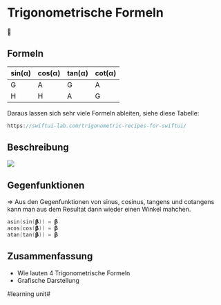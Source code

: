 # Trigonometrische Formeln
📐

## Formeln

| sin(α) | cos(α) | tan(α) | cot(α) |
| ------ | ------ | ------ | ------ |
| G      | A      | G      | A      |
| H      | H      | A      | G      |

Daraus lassen sich sehr viele Formeln ableiten, siehe diese Tabelle:

```swift
https://swiftui-lab.com/trigonometric-recipes-for-swiftui/
```

## Beschreibung
![][image-1]


## Gegenfunktionen
=\> Aus den Gegenfunktionen von sinus, cosinus, tangens und cotangens kann man aus dem Resultat dann wieder einen Winkel mahchen.

```swift
asin(sin(𝝱)) = 𝝱
acos(cos(𝝱)) = 𝝱
atan(tan(𝝱)) = 𝝱
```

## Zusammenfassung
- Wie lauten 4 Trigonometrische Formeln
- Grafische Darstellung

[image-1]:	assets/Bildschirmfoto%202023-05-26%20um%2008.09.10.png

#learning unit#